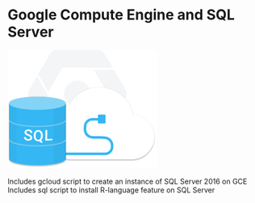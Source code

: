 # Google Compute Engine and SQL Server

![Demo scripts for SQL Server 2016 on GCE](https://github.com/GoogleDeveloperExperts/sql-server-on-gce/blob/master/SQL-on-GCP.png)

Includes gcloud script to create an instance of SQL Server 2016 on GCE
Includes sql script to install R-language feature on SQL Server
